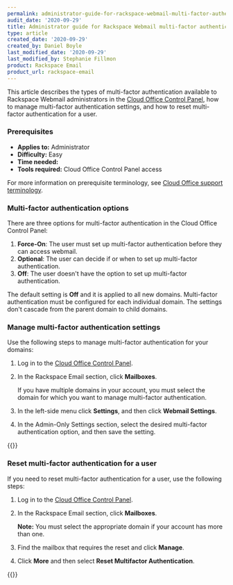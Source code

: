 ```yaml
---
permalink: administrator-guide-for-rackspace-webmail-multi-factor-authentication/
audit_date: '2020-09-29'
title: Administrator guide for Rackspace Webmail multi-factor authentication
type: article
created_date: '2020-09-29'
created_by: Daniel Boyle
last_modified_date: '2020-09-29'
last_modified_by: Stephanie Fillmon
product: Rackspace Email
product_url: rackspace-email
---
```


This article describes the types of multi-factor authentication available
to Rackspace Webmail administrators in the
[Cloud Office Control Panel](https://cp.rackspace.com/), how to manage
multi-factor authentication settings, and how to reset multi-factor
authentication for a user.

### Prerequisites

- **Applies to:** Administrator
- **Difficulty:** Easy
- **Time needed:**
- **Tools required:** Cloud Office Control Panel access

For more information on prerequisite terminology, see
[Cloud Office support terminology](/support/how-to/cloud-office-support-terminology).

### Multi-factor authentication options

There are three options for multi-factor authentication in the Cloud Office
Control Panel:

1. **Force-On**: The user must set up multi-factor authentication before they
   can access webmail.
2. **Optional**: The user can decide if or when to set up multi-factor
   authentication.
3. **Off**: The user doesn't have the option to set up multi-factor
   authentication.

The default setting is **Off** and it is applied to all new domains.
Multi-factor authentication must be configured for each individual domain. The
settings don't cascade from the parent domain to child domains.

### Manage multi-factor authentication settings

Use the following steps to manage multi-factor authentication for your domains:

1. Log in to the [Cloud Office Control Panel](https://cp.rackspace.com/).
2. In the Rackspace Email section, click **Mailboxes**.

   If you have multiple domains in your account, you must select the domain for
   which you want to manage multi-factor authentication.

3. In the left-side menu click **Settings**, and then click
   **Webmail Settings**.
4. In the Admin-Only Settings section, select the desired multi-factor
   authentication option, and then save the setting.  

{{<image src="admin-only-settings.png" alt="" title="">}}

### Reset multi-factor authentication for a user

If you need to reset multi-factor authentication for a user, use the following
steps:

1. Log in to the [Cloud Office Control Panel](https://cp.rackspace.com/).
2. In the Rackspace Email section, click **Mailboxes**.

   **Note:** You must select the appropriate domain if your account has more
   than one.

3. Find the mailbox that requires the reset and click **Manage**.
4. Click **More** and then select **Reset Multifactor Authentication**.

{{<image src="reset-mfa.png" alt="" title="">}}
